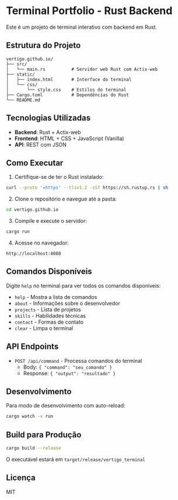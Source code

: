 # Terminal Portfolio - Rust Backend

Este é um projeto de terminal interativo com backend em Rust.

## Estrutura do Projeto

```
vertigo.github.io/
├── src/
│   └── main.rs          # Servidor web Rust com Actix-web
├── static/
│   ├── index.html       # Interface do terminal
│   └── css/
│       └── style.css    # Estilos do terminal
├── Cargo.toml           # Dependências do Rust
└── README.md
```

## Tecnologias Utilizadas

- **Backend**: Rust + Actix-web
- **Frontend**: HTML + CSS + JavaScript (Vanilla)
- **API**: REST com JSON

## Como Executar

1. Certifique-se de ter o Rust instalado:
```bash
curl --proto '=https' --tlsv1.2 -sSf https://sh.rustup.rs | sh
```

2. Clone o repositório e navegue até a pasta:
```bash
cd vertigo.github.io
```

3. Compile e execute o servidor:
```bash
cargo run
```

4. Acesse no navegador:
```
http://localhost:8080
```

## Comandos Disponíveis

Digite `help` no terminal para ver todos os comandos disponíveis:
- `help` - Mostra a lista de comandos
- `about` - Informações sobre o desenvolvedor
- `projects` - Lista de projetos
- `skills` - Habilidades técnicas
- `contact` - Formas de contato
- `clear` - Limpa o terminal

## API Endpoints

- `POST /api/command` - Processa comandos do terminal
  - Body: `{ "command": "seu_comando" }`
  - Response: `{ "output": "resultado" }`

## Desenvolvimento

Para modo de desenvolvimento com auto-reload:
```bash
cargo watch -x run
```

## Build para Produção

```bash
cargo build --release
```

O executável estará em `target/release/vertigo_terminal`

## Licença

MIT
